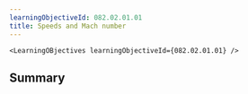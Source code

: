 ```yaml
---
learningObjectiveId: 082.02.01.01
title: Speeds and Mach number
---
```


```tsx eval
<LearningOBjectives learningObjectiveId={082.02.01.01} />
```

## Summary
